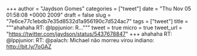 
+++
author = "Jaydson Gomes"
categories = ["tweet"]
date = "Thu Nov 05 01:58:08 +0000 2009"
draft = false
slug = "7e6ce77c1ebdb7e35d8532d1a956190c7d524ac7"
tags = ["tweet"]
title = """ahahaha RT: @lppjunior: R..."""
tweet = true
micro = true
tweet_url = "https://twitter.com/jaydson/status/5437678847"
+++
ahahaha RT: @lppjunior: RT: @palach: Michael não morreu virou indiano: http://bit.ly/7oGAZ
